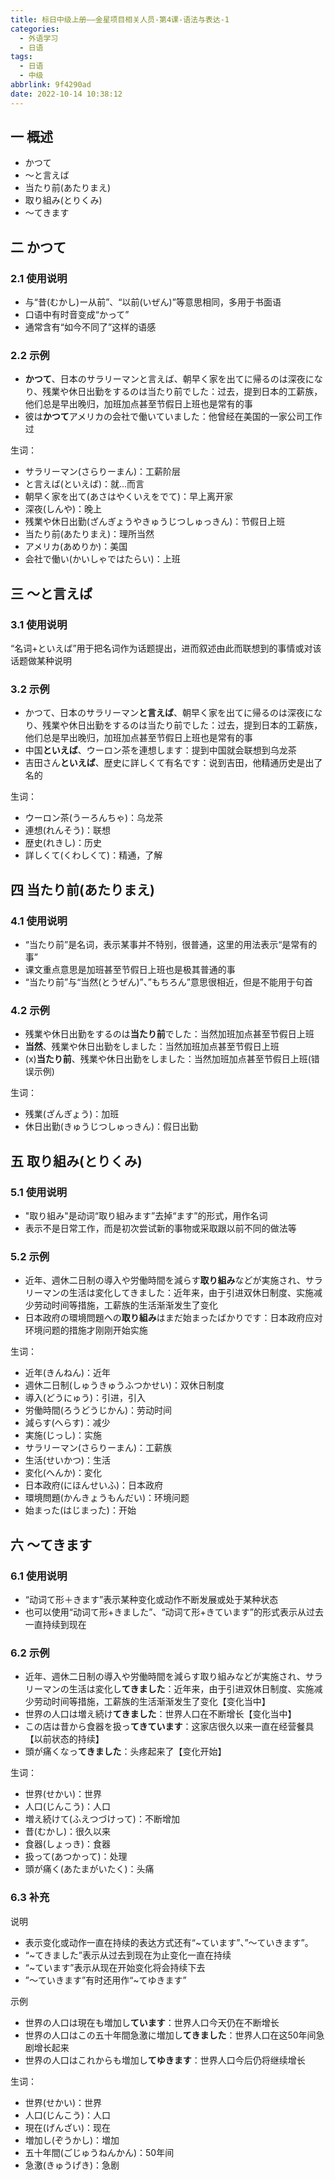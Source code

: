 ```yaml
---
title: 标日中级上册——金星项目相关人员-第4课-语法与表达-1
categories:
  - 外语学习
  - 日语
tags:
  - 日语
  - 中级
abbrlink: 9f4290ad
date: 2022-10-14 10:38:12
---
```

## 一 概述

* かつて
* ～と言えば
* 当たり前(あたりまえ)
* 取り組み(とりくみ)
* ～てきます

<!--more-->

## 二 かつて

### 2.1 使用说明

* 与“昔(むかし)ー从前”、“以前(いぜん)”等意思相同，多用于书面语
* 口语中有时音变成“かって”
* 通常含有“如今不同了”这样的语感

### 2.2 示例

* **かつて**、日本のサラリーマンと言えば、朝早く家を出てに帰るのは深夜になり、残業や休日出勤をするのは当たり前でした：过去，提到日本的工薪族，他们总是早出晚归，加班加点甚至节假日上班也是常有的事
* 彼は**かつて**アメリカの会社で働いていました：他曾经在美国的一家公司工作过

生词：

* サラリーマン(さらりーまん)：工薪阶层
* と言えば(といえば)：就...而言
* 朝早く家を出て(あさはやくいえをでて)：早上离开家
* 深夜(しんや)：晚上
* 残業や休日出勤(ざんぎょうやきゅうじつしゅっきん)：节假日上班
* 当たり前(あたりまえ)：理所当然
* アメリカ(あめりか)：美国
* 会社で働い(かいしゃではたらい)：上班

## 三 ～と言えば

### 3.1 使用说明

“名词+といえば”用于把名词作为话题提出，进而叙述由此而联想到的事情或对该话题做某种说明

### 3.2 示例

* かつて、日本のサラリーマン**と言えば**、朝早く家を出てに帰るのは深夜になり、残業や休日出勤をするのは当たり前でした：过去，提到日本的工薪族，他们总是早出晚归，加班加点甚至节假日上班也是常有的事
* 中国**といえば**、ウーロン茶を連想します：提到中国就会联想到乌龙茶
* 吉田さん**といえば**、歴史に詳しくて有名です：说到吉田，他精通历史是出了名的

生词：

* ウーロン茶(うーろんちゃ)：乌龙茶
* 連想(れんそう)：联想
* 歴史(れきし)：历史
* 詳しくて(くわしくて)：精通，了解

## 四  当たり前(あたりまえ)

### 4.1 使用说明

* “当たり前”是名词，表示某事并不特别，很普通，这里的用法表示“是常有的事”
* 课文重点意思是加班甚至节假日上班也是极其普通的事
* “当たり前”与“当然(とうぜん)”、”もちろん”意思很相近，但是不能用于句首

### 4.2 示例

* 残業や休日出勤をするのは**当たり前**でした：当然加班加点甚至节假日上班
* **当然**、残業や休日出勤をしました：当然加班加点甚至节假日上班
* (x)**当たり前**、残業や休日出勤をしました：当然加班加点甚至节假日上班(错误示例)

生词：

* 残業(ざんぎょう)：加班
* 休日出勤(きゅうじつしゅっきん)：假日出勤

## 五 取り組み(とりくみ)

### 5.1 使用说明

* "取り組み"是动词“取り組みます”去掉“ます”的形式，用作名词
* 表示不是日常工作，而是初次尝试新的事物或采取跟以前不同的做法等

### 5.2 示例

* 近年、週休二日制の導入や労働時間を減らす**取り組み**などが実施され、サラリーマンの生活は変化してきました：近年来，由于引进双休日制度、实施减少劳动时间等措施，工薪族的生活渐渐发生了变化
* 日本政府の環境問題への**取り組み**はまだ始まったばかりです：日本政府应对环境问题的措施才刚刚开始实施

生词：

* 近年(きんねん)：近年
* 週休二日制(しゅうきゅうふつかせい)：双休日制度
* 導入(どうにゅう)：引进，引入
* 労働時間(ろうどうじかん)：劳动时间
* 減らす(へらす)：减少
* 実施(じっし)：实施
* サラリーマン(さらりーまん)：工薪族
* 生活(せいかつ)：生活
* 変化(へんか)：変化
* 日本政府(にほんせいふ)：日本政府
* 環境問題(かんきょうもんだい)：环境问题
* 始まった(はじまった)：开始

## 六 ～てきます

### 6.1 使用说明

* “动词て形＋きます”表示某种变化或动作不断发展或处于某种状态
* 也可以使用“动词て形+きました”、“动词て形+きています”的形式表示从过去一直持续到现在

### 6.2 示例

* 近年、週休二日制の導入や労働時間を減らす取り組みなどが実施され、サラリーマンの生活は変化し**てきました**：近年来，由于引进双休日制度、实施减少劳动时间等措施，工薪族的生活渐渐发生了变化【变化当中】
* 世界の人口は増え続け**てきました**：世界人口在不断增长【变化当中】
* この店は昔から食器を扱っ**てきています**：这家店很久以来一直在经营餐具【以前状态的持续】
* 頭が痛くなっ**てきました**：头疼起来了【变化开始】

生词：

* 世界(せかい)：世界
* 人口(じんこう)：人口
* 増え続けて(ふえつづけって)：不断增加
* 昔(むかし)：很久以来
* 食器(しょっき)：食器
* 扱って(あつかって)：处理
* 頭が痛く(あたまがいたく)：头痛

### 6.3 补充

说明

* 表示变化或动作一直在持续的表达方式还有“~ています”、”～ていきます”。
* “~てきました”表示从过去到现在为止变化一直在持续
* “~ています”表示从现在开始变化将会持续下去
* ”～ていきます”有时还用作“~てゆきます”

示例

* 世界の人口は現在も増加し**ています**：世界人口今天仍在不断增长
* 世界の人口はこの五十年間急激に増加し**てきました**：世界人口在这50年间急剧增长起来
* 世界の人口はこれからも増加し**てゆきます**：世界人口今后仍将继续增长

生词：

* 世界(せかい)：世界
* 人口(じんこう)：人口
* 現在(げんざい)：现在
* 増加し(ぞうかし)：増加
* 五十年間(ごじゅうねんかん)：50年间
* 急激(きゅうげき)：急剧